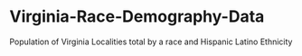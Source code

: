 # Virginia-Race-Demography-Data
Population of Virginia Localities total by a race and Hispanic Latino Ethnicity
